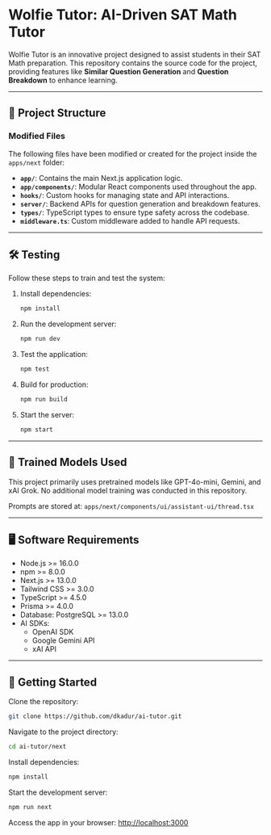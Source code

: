 # Wolfie Tutor: AI-Driven SAT Math Tutor

Wolfie Tutor is an innovative project designed to assist students in their SAT Math preparation. This repository contains the source code for the project, providing features like **Similar Question Generation** and **Question Breakdown** to enhance learning.

---

## 📂 Project Structure

### **Modified Files**
The following files have been modified or created for the project inside the `apps/next` folder:

- **`app/`**: Contains the main Next.js application logic.
- **`app/components/`**: Modular React components used throughout the app.
- **`hooks/`**: Custom hooks for managing state and API interactions.
- **`server/`**: Backend APIs for question generation and breakdown features.
- **`types/`**: TypeScript types to ensure type safety across the codebase.
- **`middleware.ts`**: Custom middleware added to handle API requests.

---

## 🛠️ Testing

Follow these steps to train and test the system:

1. Install dependencies:
   ```bash
   npm install
   ```
2. Run the development server:
   ```bash
   npm run dev
   ```
3. Test the application:
   ```bash
   npm test
   ```
4. Build for production:
   ```bash
   npm run build
   ```
5. Start the server:
   ```bash
   npm start
   ```

---

## 🤖 Trained Models Used

This project primarily uses pretrained models like GPT-4o-mini, Gemini, and xAI Grok. No additional model training was conducted in this repository.

Prompts are stored at: `apps/next/components/ui/assistant-ui/thread.tsx`

---

## 🖥️ Software Requirements

- Node.js >= 16.0.0
- npm >= 8.0.0
- Next.js >= 13.0.0
- Tailwind CSS >= 3.0.0
- TypeScript >= 4.5.0
- Prisma >= 4.0.0
- Database: PostgreSQL >= 13.0.0
- AI SDKs:
  - OpenAI SDK
  - Google Gemini API
  - xAI API

---

## 🚀 Getting Started

Clone the repository:
```bash
git clone https://github.com/dkadur/ai-tutor.git
```

Navigate to the project directory:
```bash
cd ai-tutor/next
```

Install dependencies:
```bash
npm install
```

Start the development server:
```bash
npm run next
```

Access the app in your browser:
[http://localhost:3000](http://localhost:3000)
